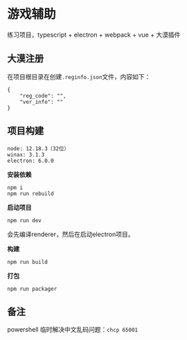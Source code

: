 
# 游戏辅助

练习项目，typescript + electron + webpack + vue + 大漠插件

## 大漠注册

在项目根目录在创建`.reginfo.json`文件，内容如下：

```
{
    "reg_code": "",
    "ver_info": ""
}
```

## 项目构建

```
node: 12.18.3（32位）
winax: 3.1.3
electron: 6.0.0
```

**安装依赖**

```
npm i
npm run rebuild
```

**启动项目**

```
npm run dev
```

会先编译renderer，然后在启动electron项目。

**构建**

```
npm run build
```

**打包**

```
npm run packager
```

## 备注

powershell 临时解决中文乱码问题：`chcp 65001`